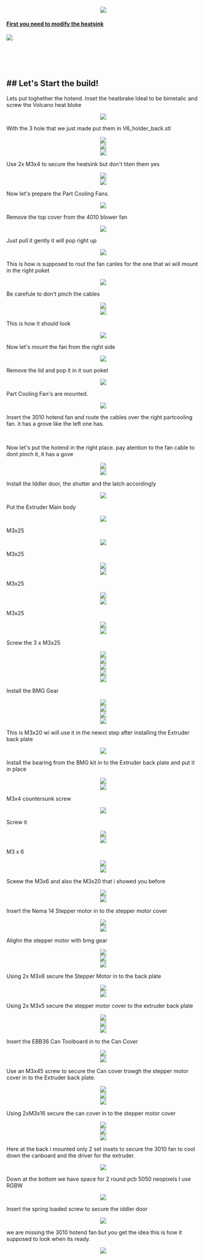 

<br clear="both">

<div align="center">
  <img style="max-width: 100%;" src="https://github.com/dury10/Spartacus/tree/main/IMAGESspartacus_assembly/1.jpeg"  />
</div>


####   <a href="v6_heatsink_mod.md"> First you need to modify the heatsink </a>
####  <a href="v6_heatsink_mod.md" > <img style="max-width: 30%;" src="https://github.com/dury10/Spartacus/tree/main/IMAGESspartacus_assembly/v6_heatsink_mod/heatsink_mod.jpeg"></a>

<br>
<br>
<br clear="both">


<h2 id="Spartacus">## Let's Start the build! </h2>

Lets put toghether the hotend. Inset the heatbrake Ideal to be bimetalic and screw the Volcano heat bloke 
<div align="center">
  <img style="max-width: 30%;" src="https://github.com/dury10/Spartacus/tree/main/IMAGESspartacus_assembly/2.jpeg"  />
</div>


With the 3 hole that we just made put them in V6_holder_back.stl
<div align="center">
  <img style="max-width: 30%;" src="https://github.com/dury10/Spartacus/tree/main/IMAGESspartacus_assembly/3.jpeg"  />
</div>



<div align="center">
  <img style="max-width: 30%;" src="https://github.com/dury10/Spartacus/tree/main/IMAGESspartacus_assembly/4.jpeg"  />
</div>


<div align="center">
  <img style="max-width: 30%;" src="https://github.com/dury10/Spartacus/tree/main/IMAGESspartacus_assembly/5.jpeg"  />
</div>

Use 2x M3x4 to secure the heatsink but don't titen them yes
<div align="center">
  <img style="max-width: 30%;" src="https://github.com/dury10/Spartacus/tree/main/IMAGESspartacus_assembly/6.jpeg"  />
</div>


<div align="center">
  <img style="max-width: 30%;" src="https://github.com/dury10/Spartacus/tree/main/IMAGESspartacus_assembly/7.jpeg"  />
</div>


Now let's prepare the Part Cooling Fans. 

<div align="center">
  <img style="max-width: 30%;" src="https://github.com/dury10/Spartacus/tree/main/IMAGESspartacus_assembly/8-1.jpeg"  />
</div>

Remove the top cover from the 4010 blower fan
<div align="center">
  <img style="max-width: 30%;" src="https://github.com/dury10/Spartacus/tree/main/IMAGESspartacus_assembly/8-2.jpeg"  />
</div>

Just pull it gently it will pop right up
<div align="center">
  <img style="max-width: 30%;" src="https://github.com/dury10/Spartacus/tree/main/IMAGESspartacus_assembly/8-3.jpeg"  />
</div>

This is how is supposed to rout the fan canles for the one that wi will mount in the right poket 
<div align="center">
  <img style="max-width: 30%;" src="https://github.com/dury10/Spartacus/tree/main/IMAGESspartacus_assembly/8.jpeg"  />
</div>

Be carefule to don't pinch the cables
<div align="center">
  <img style="max-width: 30%;" src="https://github.com/dury10/Spartacus/tree/main/IMAGESspartacus_assembly/9.jpeg"  />
</div>




<div align="center">
  <img style="max-width: 30%;" src="https://github.com/dury10/Spartacus/tree/main/IMAGESspartacus_assembly/10.jpeg"  />
</div>


This is how it should look 

<div align="center">
  <img style="max-width: 30%;" src="https://github.com/dury10/Spartacus/tree/main/IMAGESspartacus_assembly/11.jpeg"  />
</div>


Now let's mount the fan from the right side

<div align="center">
  <img style="max-width: 30%;" src="https://github.com/dury10/Spartacus/tree/main/IMAGESspartacus_assembly/12.jpeg"  />
</div>



Remove the lid and pop it in it oun poket 

<div align="center">
  <img style="max-width: 30%;" src="https://github.com/dury10/Spartacus/tree/main/IMAGESspartacus_assembly/13.jpeg"  />
</div>


Part Cooling Fan's are mounted. 

<div align="center">
  <img style="max-width: 30%;" src="https://github.com/dury10/Spartacus/tree/main/IMAGESspartacus_assembly/14.jpeg"  />
</div>

Insert the 3010 hotend fan and route the cables over the right partcooling fan. it has a grove like the left one has. 

<br>

Now let's put the hotend in the right place. pay atention to the fan cable to dont pinch it, it has a gove 

<div align="center">
  <img style="max-width: 30%;" src="https://github.com/dury10/Spartacus/tree/main/IMAGESspartacus_assembly/30.jpeg"  />
</div>




<div align="center">
  <img style="max-width: 30%;" src="https://github.com/dury10/Spartacus/tree/main/IMAGESspartacus_assembly/31.jpeg"  />
</div>




Install the Iddler door, the shutter and the latch accordingly 


<div align="center">
  <img style="max-width: 30%;" src="https://github.com/dury10/Spartacus/tree/main/IMAGESspartacus_assembly/32.jpeg"  />
</div>



Put the Extruder Main body

<div align="center">
  <img style="max-width: 30%;" src="https://github.com/dury10/Spartacus/tree/main/IMAGESspartacus_assembly/33.jpeg"  />
</div>

M3x25

<div align="center">
  <img style="max-width: 30%;" src="https://github.com/dury10/Spartacus/tree/main/IMAGESspartacus_assembly/34.jpeg"  />
</div>

M3x25

<div align="center">
  <img style="max-width: 30%;" src="https://github.com/dury10/Spartacus/tree/main/IMAGESspartacus_assembly/35.jpeg"  />
</div>



<div align="center">
  <img style="max-width: 30%;" src="https://github.com/dury10/Spartacus/tree/main/IMAGESspartacus_assembly/36.jpeg"  />
</div>

M3x25

<div align="center">
  <img style="max-width: 30%;" src="https://github.com/dury10/Spartacus/tree/main/IMAGESspartacus_assembly/37.jpeg"  />
</div>



<div align="center">
  <img style="max-width: 30%;" src="https://github.com/dury10/Spartacus/tree/main/IMAGESspartacus_assembly/38.jpeg"  />
</div>




M3x25
<div align="center">
  <img style="max-width: 30%;" src="https://github.com/dury10/Spartacus/tree/main/IMAGESspartacus_assembly/39.jpeg"  />
</div>



<div align="center">
  <img style="max-width: 30%;" src="https://github.com/dury10/Spartacus/tree/main/IMAGESspartacus_assembly/40.jpeg"  />
</div>


Screw the 3 x M3x25

<div align="center">
  <img style="max-width: 30%;" src="https://github.com/dury10/Spartacus/tree/main/IMAGESspartacus_assembly/41.jpeg"  />
</div>


<div align="center">
  <img style="max-width: 30%;" src="https://github.com/dury10/Spartacus/tree/main/IMAGESspartacus_assembly/42.jpeg"  />
</div>





<div align="center">
  <img style="max-width: 30%;" src="https://github.com/dury10/Spartacus/tree/main/IMAGESspartacus_assembly/43.jpeg"  />
</div>



<div align="center">
  <img style="max-width: 30%;" src="https://github.com/dury10/Spartacus/tree/main/IMAGESspartacus_assembly/44.jpeg"  />
</div>



<div align="center">
  <img style="max-width: 30%;" src="https://github.com/dury10/Spartacus/tree/main/IMAGESspartacus_assembly/45.jpeg"  />
</div>

Install the BMG Gear

<div align="center">
  <img style="max-width: 30%;" src="https://github.com/dury10/Spartacus/tree/main/IMAGESspartacus_assembly/46.jpeg"  />
</div>



<div align="center">
  <img style="max-width: 30%;" src="https://github.com/dury10/Spartacus/tree/main/IMAGESspartacus_assembly/47.jpeg"  />
</div>



<div align="center">
  <img style="max-width: 30%;" src="https://github.com/dury10/Spartacus/tree/main/IMAGESspartacus_assembly/48.jpeg"  />
</div>





<div align="center">
  <img style="max-width: 30%;" src="https://github.com/dury10/Spartacus/tree/main/IMAGESspartacus_assembly/49.jpeg"  />
</div>




This is M3x20 wi will use it in the newxt step  after installing the Extruder back plate

<div align="center">
  <img style="max-width: 30%;" src="https://github.com/dury10/Spartacus/tree/main/IMAGESspartacus_assembly/50.jpeg"  />
</div>

Install the bearing from the BMG kit in to the Extruder back plate and put it in place 

<div align="center">
  <img style="max-width: 30%;" src="https://github.com/dury10/Spartacus/tree/main/IMAGESspartacus_assembly/51.jpeg"  />
</div>


<div align="center">
  <img style="max-width: 30%;" src="https://github.com/dury10/Spartacus/tree/main/IMAGESspartacus_assembly/52.jpeg"  />
</div>



M3x4  countersunk screw 

<div align="center">
  <img style="max-width: 30%;" src="https://github.com/dury10/Spartacus/tree/main/IMAGESspartacus_assembly/53.jpeg"  />
</div>


Screw it 
<div align="center">
  <img style="max-width: 30%;" src="https://github.com/dury10/Spartacus/tree/main/IMAGESspartacus_assembly/54.jpeg"  />
</div>



<div align="center">
  <img style="max-width: 30%;" src="https://github.com/dury10/Spartacus/tree/main/IMAGESspartacus_assembly/55.jpeg"  />
</div>

M3 x 6 

<div align="center">
  <img style="max-width: 30%;" src="https://github.com/dury10/Spartacus/tree/main/IMAGESspartacus_assembly/56.jpeg"  />
</div>



<div align="center">
  <img style="max-width: 30%;" src="https://github.com/dury10/Spartacus/tree/main/IMAGESspartacus_assembly/57.jpeg"  />
</div>

Sceew the M3x6 and also the M3x20 that i showed you before 

<div align="center">
  <img style="max-width: 30%;" src="https://github.com/dury10/Spartacus/tree/main/IMAGESspartacus_assembly/58.jpeg"  />
</div>





<div align="center">
  <img style="max-width: 30%;" src="https://github.com/dury10/Spartacus/tree/main/IMAGESspartacus_assembly/59.jpeg"  />
</div>

Insert the Nema 14 Stepper motor in to the stepper motor cover 
<div align="center">
  <img style="max-width: 30%;" src="https://github.com/dury10/Spartacus/tree/main/IMAGESspartacus_assembly/21-1.jpeg"  />
</div>


<div align="center">
  <img style="max-width: 30%;" src="https://github.com/dury10/Spartacus/tree/main/IMAGESspartacus_assembly/22.jpeg"  />
</div>

Alighn the stepper motor with bmg gear

<div align="center">
  <img style="max-width: 30%;" src="https://github.com/dury10/Spartacus/tree/main/IMAGESspartacus_assembly/60.jpeg"  />
</div>



<div align="center">
  <img style="max-width: 30%;" src="https://github.com/dury10/Spartacus/tree/main/IMAGESspartacus_assembly/61.jpeg"  />
</div>


<div align="center">
  <img style="max-width: 30%;" src="https://github.com/dury10/Spartacus/tree/main/IMAGESspartacus_assembly/62.jpeg"  />
</div>



Using 2x M3x8 secure the Stepper Motor in to the back plate 

<div align="center">
  <img style="max-width: 30%;" src="https://github.com/dury10/Spartacus/tree/main/IMAGESspartacus_assembly/63.jpeg"  />
</div>



<div align="center">
  <img style="max-width: 30%;" src="https://github.com/dury10/Spartacus/tree/main/IMAGESspartacus_assembly/64.jpeg"  />
</div>

Using 2x M3x5 secure the stepper motor cover to the extruder back plate 

<div align="center">
  <img style="max-width: 30%;" src="https://github.com/dury10/Spartacus/tree/main/IMAGESspartacus_assembly/65.jpeg"  />
</div>



<div align="center">
  <img style="max-width: 30%;" src="https://github.com/dury10/Spartacus/tree/main/IMAGESspartacus_assembly/66.jpeg"  />
</div>



<div align="center">
  <img style="max-width: 30%;" src="https://github.com/dury10/Spartacus/tree/main/IMAGESspartacus_assembly/67.jpeg"  />
</div>

Insert the EBB36 Can Toolboard in to the Can Cover 

<div align="center">
  <img style="max-width: 30%;" src="https://github.com/dury10/Spartacus/tree/main/IMAGESspartacus_assembly/68.jpeg"  />
</div>




<div align="center">
  <img style="max-width: 30%;" src="https://github.com/dury10/Spartacus/tree/main/IMAGESspartacus_assembly/69.jpeg"  />
</div>


Use an M3x45 screw to secure the Can cover trowgh the stepper motor cover in to the Extruder back plate. 

<div align="center">
  <img style="max-width: 30%;" src="https://github.com/dury10/Spartacus/tree/main/IMAGESspartacus_assembly/70.jpeg"  />
</div>



<div align="center">
  <img style="max-width: 30%;" src="https://github.com/dury10/Spartacus/tree/main/IMAGESspartacus_assembly/71.jpeg"  />
</div>


<div align="center">
  <img style="max-width: 30%;" src="https://github.com/dury10/Spartacus/tree/main/IMAGESspartacus_assembly/72.jpeg"  />
</div>



Using 2xM3x16 secure the can cover in to the stepper motor cover


<div align="center">
  <img style="max-width: 30%;" src="https://github.com/dury10/Spartacus/tree/main/IMAGESspartacus_assembly/73.jpeg"  />
</div>



<div align="center">
  <img style="max-width: 30%;" src="https://github.com/dury10/Spartacus/tree/main/IMAGESspartacus_assembly/74.jpeg"  />
</div>



<div align="center">
  <img style="max-width: 30%;" src="https://github.com/dury10/Spartacus/tree/main/IMAGESspartacus_assembly/75.jpeg"  />
</div>


Here at the back i mounted only 2 set insets to secure the 3010 fan to cool down the canboard and the driver for the extruder. 

<div align="center">
  <img style="max-width: 30%;" src="https://github.com/dury10/Spartacus/tree/main/IMAGESspartacus_assembly/25.jpeg"  />
</div>

Down at the bottom we have space for 2 round pcb 5050 neopixels I use RGBW 

<div align="center">
  <img style="max-width: 30%;" src="https://github.com/dury10/Spartacus/tree/main/IMAGESspartacus_assembly/26.jpeg"  />
</div>


Insert the spring loaded screw to secure the iddler door 

<div align="center">
  <img style="max-width: 30%;" src="https://github.com/dury10/Spartacus/tree/main/IMAGESspartacus_assembly/28.jpeg"  />
</div>

we are missing the 3010 hotend fan but you get the idea this is how it supposed to look when its ready. 

<div align="center">
  <img style="max-width: 30%;" src="https://github.com/dury10/Spartacus/tree/main/IMAGESspartacus_assembly/29.jpeg"  />
</div>

